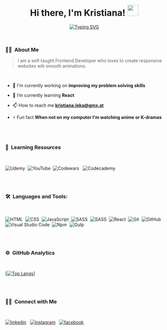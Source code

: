 <br>
<br>

<h1 align="center">Hi there, I'm Kristiana! <img src="https://media.giphy.com/media/hvRJCLFzcasrR4ia7z/giphy.gif" width="35"></h1>

<p align="center"><a href="https://git.io/typing-svg"><img src="https://readme-typing-svg.demolab.com?font=Montserrat&size=32&duration=3000&pause=1000&color=C900FC&background=0F082300&center=true&vCenter=true&width=470&lines=A+Junior+Frontend+Developer" alt="Typing SVG" /></a></p>

<br>

### 👩‍💻 &nbsp;About Me

> I am a self-taught Frontend Developer who loves to create responsive websites wih smooth animations.

<br>

- 🔭 I'm currently working on **improving my problem solving skills**

- 🌱 I’m currently learning **React**

- 📫 How to reach me **kristiana.leka@gmx.at**

- ⚡ Fun fact **When not on my computer I'm watching anime or K-dramas**

<br><br>

### 👩 &nbsp;Learning Resources

<br>

![Udemy](https://img.shields.io/badge/Udemy-A435F0?style=for-the-badge&logo=Udemy&logoColor=white)&nbsp;
![YouTube](https://img.shields.io/badge/YouTube-%23FF0000.svg?style=for-the-badge&logo=YouTube&logoColor=white)&nbsp;
![Codewars](https://img.shields.io/badge/Codewars-B1361E?style=for-the-badge&logo=codewars&logoColor=grey) &nbsp;
![Codecademy](https://img.shields.io/badge/Codecademy-FFF0E5?style=for-the-badge&logo=codecademy&logoColor=1F243A) &nbsp;

<br><br>

### 🛠 &nbsp;Languages and Tools:

<br>

![HTML](https://img.shields.io/badge/-HTML-05122A?style=flat&logo=HTML5)&nbsp;
![CSS](https://img.shields.io/badge/-CSS-05122A?style=flat&logo=CSS3&logoColor=1572B6)&nbsp;
![JavaScript](https://img.shields.io/badge/-JavaScript-05122A?style=flat&logo=javascript)&nbsp;
![SASS](https://img.shields.io/badge/-Sass-05122A?style=flat&logo=sass)&nbsp;
![SASS](https://img.shields.io/badge/-Wordpress-05122A?style=flat&logo=wordpress)&nbsp;
![React](https://img.shields.io/badge/-React-05122A?style=flat&logo=react)&nbsp;
![Git](https://img.shields.io/badge/-Git-05122A?style=flat&logo=git)&nbsp;
![GitHub](https://img.shields.io/badge/-GitHub-05122A?style=flat&logo=github)&nbsp;
![Visual Studio Code](https://img.shields.io/badge/-Visual%20Studio%20Code-05122A?style=flat&logo=visual-studio-code&logoColor=007ACC)&nbsp;
![Npm](https://img.shields.io/badge/-Npm-05122A?style=flat&logo=npm&logoColor=white)&nbsp;
![Gulp](https://img.shields.io/badge/-Gulp-05122A?style=flat&logo=gulp&logoColor=white)&nbsp;

<br><br>

### ⚙️ &nbsp;GitHub Analytics

<br>

<a href='https://github.com/Kristiana12'>[![Top Langs](https://github-readme-stats.vercel.app/api/top-langs/?username=Kristiana12&layout=compact&theme=dracula)]</a>

<br><br>

### 🤝🏻 &nbsp;Connect with Me

<br>

<p align="left">
<a href="https://www.linkedin.com/in/kristiana-leka-3b850321a/" target="_blank"><img src=https://img.shields.io/badge/linkedin-%2300acee.svg?color=405DE6&style=for-the-badge&logo=linkedin&logoColor=white alt=linkedin style="margin-bottom: 5px;" /></a> &nbsp;
<a href="https://www.instagram.com/kristianalk/" target="_blank"><img src=https://img.shields.io/badge/instagram-%ff5851db.svg?color=C13584&style=for-the-badge&logo=instagram&logoColor=white alt=instagram style="margin-bottom: 5px;" /></a> &nbsp;
<a href="https://www.facebook.com/profile.php?id=100001574024815" target="_blank" ><img src=https://img.shields.io/badge/facebook-%ff5851db.svg?color=3B5998&style=for-the-badge&logo=facebook&logoColor=white alt=facebook style="margin-bottom: 5px;" /></a>
</p>
